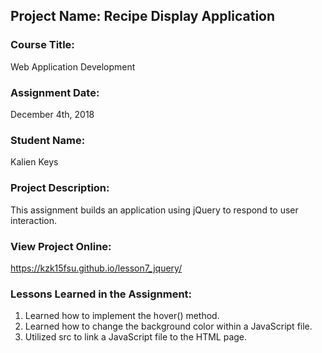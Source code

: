 ## Project Name:  Recipe Display Application

### Course Title:
Web Application Development

### Assignment Date:  
December 4th, 2018

### Student Name:  
Kalien Keys

### Project Description:
This assignment builds an application using jQuery to respond to user interaction. 

### View Project Online:
https://kzk15fsu.github.io/lesson7_jquery/

### Lessons Learned in the Assignment:
1. Learned how to implement the hover() method.
2. Learned how to change the background color within a JavaScript file.
3. Utilized src to link a JavaScript file to the HTML page.

